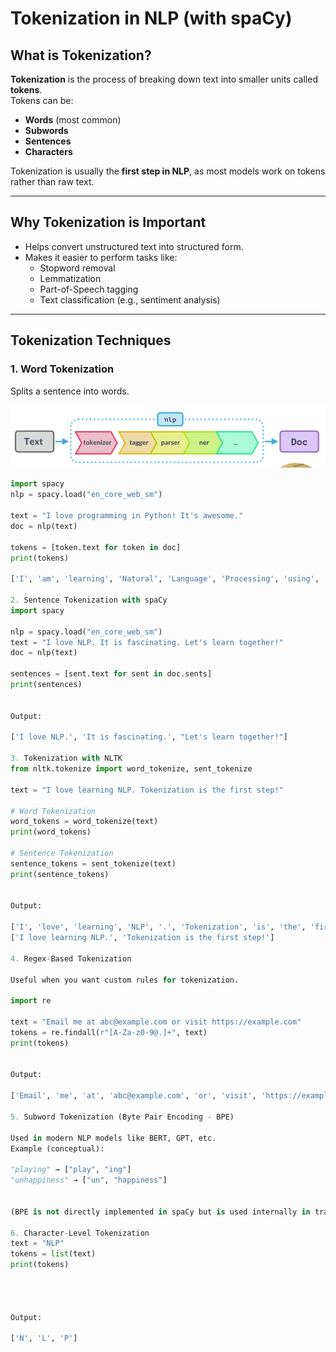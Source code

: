 # Tokenization in NLP (with spaCy)

## What is Tokenization?
**Tokenization** is the process of breaking down text into smaller units called **tokens**.  
Tokens can be:
- **Words** (most common)
- **Subwords**
- **Sentences**
- **Characters**

Tokenization is usually the **first step in NLP**, as most models work on tokens rather than raw text.

---

## Why Tokenization is Important
- Helps convert unstructured text into structured form.
- Makes it easier to perform tasks like:
  - Stopword removal
  - Lemmatization
  - Part-of-Speech tagging
  - Text classification (e.g., sentiment analysis)

---

## Tokenization Techniques

### 1. **Word Tokenization**
Splits a sentence into words.

![Alt text for accessibility](images/image.png)


```python
import spacy
nlp = spacy.load("en_core_web_sm")

text = "I love programming in Python! It's awesome."
doc = nlp(text)

tokens = [token.text for token in doc]
print(tokens)

['I', 'am', 'learning', 'Natural', 'Language', 'Processing', 'using', 'spaCy', '.']

2. Sentence Tokenization with spaCy
import spacy

nlp = spacy.load("en_core_web_sm")
text = "I love NLP. It is fascinating. Let's learn together!"
doc = nlp(text)

sentences = [sent.text for sent in doc.sents]
print(sentences)


Output:

['I love NLP.', 'It is fascinating.', "Let's learn together!"]

3. Tokenization with NLTK
from nltk.tokenize import word_tokenize, sent_tokenize

text = "I love learning NLP. Tokenization is the first step!"

# Word Tokenization
word_tokens = word_tokenize(text)
print(word_tokens)

# Sentence Tokenization
sentence_tokens = sent_tokenize(text)
print(sentence_tokens)


Output:

['I', 'love', 'learning', 'NLP', '.', 'Tokenization', 'is', 'the', 'first', 'step', '!']
['I love learning NLP.', 'Tokenization is the first step!']

4. Regex-Based Tokenization

Useful when you want custom rules for tokenization.

import re

text = "Email me at abc@example.com or visit https://example.com"
tokens = re.findall(r"[A-Za-z0-9@.]+", text)
print(tokens)


Output:

['Email', 'me', 'at', 'abc@example.com', 'or', 'visit', 'https://example.com']

5. Subword Tokenization (Byte Pair Encoding - BPE)

Used in modern NLP models like BERT, GPT, etc.
Example (conceptual):

"playing" → ["play", "ing"]
"unhappiness" → ["un", "happiness"]


(BPE is not directly implemented in spaCy but is used internally in transformer models.)

6. Character-Level Tokenization
text = "NLP"
tokens = list(text)
print(tokens)




Output:

['N', 'L', 'P']

